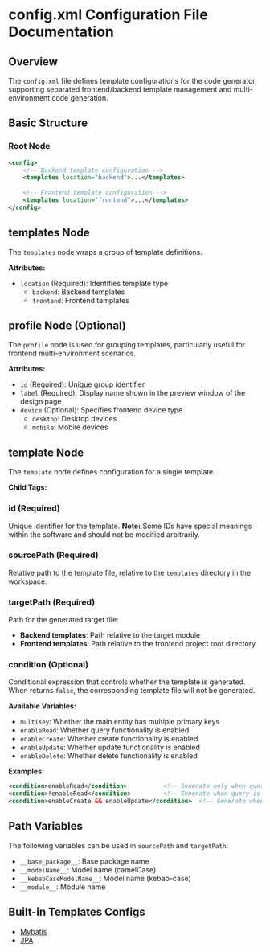 # config.xml Configuration File Documentation

## Overview

The `config.xml` file defines template configurations for the code generator, supporting separated frontend/backend template management and multi-environment code generation.

## Basic Structure

### Root Node
```xml
<config>
    <!-- Backend template configuration -->
    <templates location="backend">...</templates>
    
    <!-- Frontend template configuration -->
    <templates location="frontend">...</templates>
</config>
```

## templates Node

The `templates` node wraps a group of template definitions.

**Attributes:**
- `location` (Required): Identifies template type
  - `backend`: Backend templates
  - `frontend`: Frontend templates

## profile Node (Optional)

The `profile` node is used for grouping templates, particularly useful for frontend multi-environment scenarios.

**Attributes:**
- `id` (Required): Unique group identifier
- `label` (Required): Display name shown in the preview window of the design page
- `device` (Optional): Specifies frontend device type
  - `desktop`: Desktop devices
  - `mobile`: Mobile devices

## template Node

The `template` node defines configuration for a single template.

**Child Tags:**

### id (Required)
Unique identifier for the template.
**Note:** Some IDs have special meanings within the software and should not be modified arbitrarily.

### sourcePath (Required)
Relative path to the template file, relative to the `templates` directory in the workspace.

### targetPath (Required)
Path for the generated target file:
- **Backend templates**: Path relative to the target module
- **Frontend templates**: Path relative to the frontend project root directory

### condition (Optional)
Conditional expression that controls whether the template is generated. When returns `false`, the corresponding template file will not be generated.

**Available Variables:**
- `multiKey`: Whether the main entity has multiple primary keys
- `enableRead`: Whether query functionality is enabled
- `enableCreate`: Whether create functionality is enabled
- `enableUpdate`: Whether update functionality is enabled
- `enableDelete`: Whether delete functionality is enabled

**Examples:**
```xml
<condition>enableRead</condition>          <!-- Generate only when query is enabled -->
<condition>!enableRead</condition>         <!-- Generate when query is not enabled -->
<condition>enableCreate && enableUpdate</condition>  <!-- Generate when both create and update are enabled -->
```

## Path Variables

The following variables can be used in `sourcePath` and `targetPath`:

- `__base_package__`: Base package name
- `__modelName__`: Model name (camelCase)
- `__kebabCaseModelName__`: Model name (kebab-case)
- `__module__`: Module name

## Built-in Templates Configs

- [Mybatis](./built-in-templates/mybatis/config.xml)
- [JPA](./built-in-templates/jpa/config.xml)
